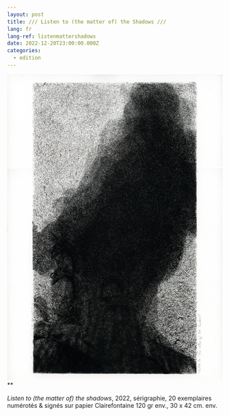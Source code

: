 ```yaml
---
layout: post
title: /// Listen to (the matter of) the Shadows ///
lang: fr
lang-ref: listenmattershadows
date: 2022-12-20T23:00:00.000Z
categories:
  - edition
---
```


![](/imgs/Listen-to-the-matter-of-the-shadows-SCAN-300-UP.jpg)**

*Listen to (the matter of) the shadows*, 2022, sérigraphie, 20 exemplaires numérotés & signés sur papier Clairefontaine 120 gr env., 30 x 42 cm. env.
